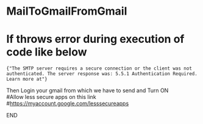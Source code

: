 # MailToGmailFromGmail
# If throws error during execution of code like below
    {"The SMTP server requires a secure connection or the client was not authenticated. The server response was: 5.5.1 Authentication Required. Learn more at"}
   
   Then
 Login your gmail from which we have to send and 
   Turn ON     
   #Allow less secure apps  on this link #https://myaccount.google.com/lesssecureapps
  
 END
